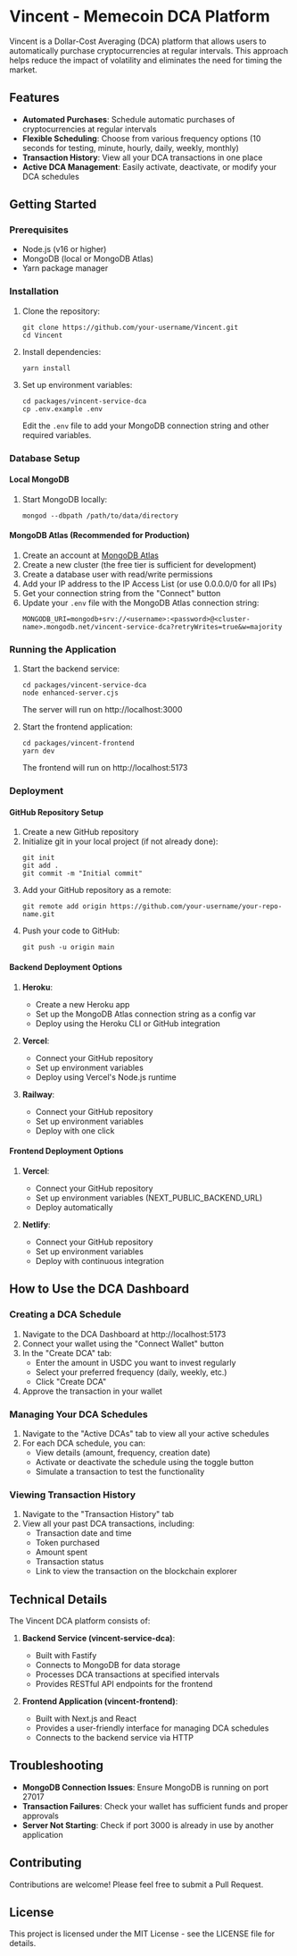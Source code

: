 # Vincent - Memecoin DCA Platform

Vincent is a Dollar-Cost Averaging (DCA) platform that allows users to automatically purchase cryptocurrencies at regular intervals. This approach helps reduce the impact of volatility and eliminates the need for timing the market.

## Features

- **Automated Purchases**: Schedule automatic purchases of cryptocurrencies at regular intervals
- **Flexible Scheduling**: Choose from various frequency options (10 seconds for testing, minute, hourly, daily, weekly, monthly)
- **Transaction History**: View all your DCA transactions in one place
- **Active DCA Management**: Easily activate, deactivate, or modify your DCA schedules

## Getting Started

### Prerequisites

- Node.js (v16 or higher)
- MongoDB (local or MongoDB Atlas)
- Yarn package manager

### Installation

1. Clone the repository:
   ```
   git clone https://github.com/your-username/Vincent.git
   cd Vincent
   ```

2. Install dependencies:
   ```
   yarn install
   ```

3. Set up environment variables:
   ```
   cd packages/vincent-service-dca
   cp .env.example .env
   ```
   Edit the `.env` file to add your MongoDB connection string and other required variables.

### Database Setup

#### Local MongoDB
1. Start MongoDB locally:
   ```
   mongod --dbpath /path/to/data/directory
   ```

#### MongoDB Atlas (Recommended for Production)
1. Create an account at [MongoDB Atlas](https://www.mongodb.com/cloud/atlas)
2. Create a new cluster (the free tier is sufficient for development)
3. Create a database user with read/write permissions
4. Add your IP address to the IP Access List (or use 0.0.0.0/0 for all IPs)
5. Get your connection string from the "Connect" button
6. Update your `.env` file with the MongoDB Atlas connection string:
   ```
   MONGODB_URI=mongodb+srv://<username>:<password>@<cluster-name>.mongodb.net/vincent-service-dca?retryWrites=true&w=majority
   ```

### Running the Application

1. Start the backend service:
   ```
   cd packages/vincent-service-dca
   node enhanced-server.cjs
   ```
   The server will run on http://localhost:3000

2. Start the frontend application:
   ```
   cd packages/vincent-frontend
   yarn dev
   ```
   The frontend will run on http://localhost:5173

### Deployment

#### GitHub Repository Setup
1. Create a new GitHub repository
2. Initialize git in your local project (if not already done):
   ```
   git init
   git add .
   git commit -m "Initial commit"
   ```
3. Add your GitHub repository as a remote:
   ```
   git remote add origin https://github.com/your-username/your-repo-name.git
   ```
4. Push your code to GitHub:
   ```
   git push -u origin main
   ```

#### Backend Deployment Options
1. **Heroku**:
   - Create a new Heroku app
   - Set up the MongoDB Atlas connection string as a config var
   - Deploy using the Heroku CLI or GitHub integration

2. **Vercel**:
   - Connect your GitHub repository
   - Set up environment variables
   - Deploy using Vercel's Node.js runtime

3. **Railway**:
   - Connect your GitHub repository
   - Set up environment variables
   - Deploy with one click

#### Frontend Deployment Options
1. **Vercel**:
   - Connect your GitHub repository
   - Set up environment variables (NEXT_PUBLIC_BACKEND_URL)
   - Deploy automatically

2. **Netlify**:
   - Connect your GitHub repository
   - Set up environment variables
   - Deploy with continuous integration

## How to Use the DCA Dashboard

### Creating a DCA Schedule

1. Navigate to the DCA Dashboard at http://localhost:5173
2. Connect your wallet using the "Connect Wallet" button
3. In the "Create DCA" tab:
   - Enter the amount in USDC you want to invest regularly
   - Select your preferred frequency (daily, weekly, etc.)
   - Click "Create DCA"
4. Approve the transaction in your wallet

### Managing Your DCA Schedules

1. Navigate to the "Active DCAs" tab to view all your active schedules
2. For each DCA schedule, you can:
   - View details (amount, frequency, creation date)
   - Activate or deactivate the schedule using the toggle button
   - Simulate a transaction to test the functionality

### Viewing Transaction History

1. Navigate to the "Transaction History" tab
2. View all your past DCA transactions, including:
   - Transaction date and time
   - Token purchased
   - Amount spent
   - Transaction status
   - Link to view the transaction on the blockchain explorer

## Technical Details

The Vincent DCA platform consists of:

1. **Backend Service (vincent-service-dca)**:
   - Built with Fastify
   - Connects to MongoDB for data storage
   - Processes DCA transactions at specified intervals
   - Provides RESTful API endpoints for the frontend

2. **Frontend Application (vincent-frontend)**:
   - Built with Next.js and React
   - Provides a user-friendly interface for managing DCA schedules
   - Connects to the backend service via HTTP

## Troubleshooting

- **MongoDB Connection Issues**: Ensure MongoDB is running on port 27017
- **Transaction Failures**: Check your wallet has sufficient funds and proper approvals
- **Server Not Starting**: Check if port 3000 is already in use by another application

## Contributing

Contributions are welcome! Please feel free to submit a Pull Request.

## License

This project is licensed under the MIT License - see the LICENSE file for details.
